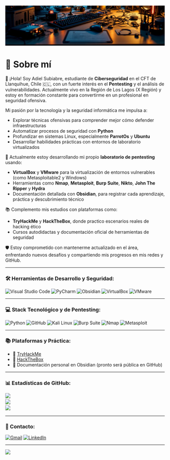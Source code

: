 ![Header](https://github.com/XfoonkeeMoonkeeX/XfoonkeeMoonkeeX/blob/main/paraperfilgithub.jpeg?raw=true)

# 💫 Sobre mí  

👋 ¡Hola! Soy Adiel Subiabre, estudiante de **Ciberseguridad** en el CFT de Llanquihue, Chile 🇨🇱, con un fuerte interés en el **Pentesting** y el análisis de vulnerabilidades. Actualmente vivo en la Región de Los Lagos (X Región) y estoy en formación constante para convertirme en un profesional en seguridad ofensiva.

Mi pasión por la tecnología y la seguridad informática me impulsa a:

- Explorar técnicas ofensivas para comprender mejor cómo defender infraestructuras
- Automatizar procesos de seguridad con **Python**
- Profundizar en sistemas Linux, especialmente **ParrotOs** y **Ubuntu**
- Desarrollar habilidades prácticas con entornos de laboratorio virtualizados

🧪 Actualmente estoy desarrollando mi propio **laboratorio de pentesting** usando:
- **VirtualBox** y **VMware** para la virtualización de entornos vulnerables (como Metasploitable2 y Windows)
- Herramientas como **Nmap**, **Metasploit**, **Burp Suite**, **Nikto**, **John The Ripper** y **Hydra**
- Documentación detallada con **Obsidian**, para registrar cada aprendizaje, práctica y descubrimiento técnico

📚 Complemento mis estudios con plataformas como:
- **TryHackMe** y **HackTheBox**, donde practico escenarios reales de hacking ético
- Cursos autodidactas y documentación oficial de herramientas de seguridad

🛡️ Estoy comprometido con mantenerme actualizado en el área, enfrentando nuevos desafíos y compartiendo mis progresos en mis redes y GitHub.

---

### 🛠️ Herramientas de Desarrollo y Seguridad:
![Visual Studio Code](https://img.shields.io/badge/Visual%20Studio%20Code-0078d7.svg?style=for-the-badge&logo=visual-studio-code&logoColor=white)
![PyCharm](https://img.shields.io/badge/pycharm-143?style=for-the-badge&logo=pycharm&logoColor=black&color=black&labelColor=green)
![Obsidian](https://img.shields.io/badge/Obsidian-483699?style=for-the-badge&logo=obsidian&logoColor=white)
![VirtualBox](https://img.shields.io/badge/VirtualBox-183A61?style=for-the-badge&logo=virtualbox&logoColor=white)
![VMware](https://img.shields.io/badge/VMware-607078?style=for-the-badge&logo=vmware&logoColor=white)

---

### 💻 Stack Tecnológico y de Pentesting:
![Python](https://img.shields.io/badge/python-3670A0?style=for-the-badge&logo=python&logoColor=ffdd54)
![GitHub](https://img.shields.io/badge/github-%23121011.svg?style=for-the-badge&logo=github&logoColor=white)
![Kali Linux](https://img.shields.io/badge/kali%20linux-557C94?style=for-the-badge&logo=kalilinux&logoColor=white)
![Burp Suite](https://img.shields.io/badge/Burp%20Suite-FF7139?style=for-the-badge&logoColor=white)
![Nmap](https://img.shields.io/badge/Nmap-0080FF?style=for-the-badge&logo=datadog&logoColor=white)
![Metasploit](https://img.shields.io/badge/Metasploit-ffffff?style=for-the-badge&logo=metasploit&logoColor=black)

---

### 📚 Plataformas y Práctica:
- 🧠 [TryHackMe](https://tryhackme.com/)
- 🎯 [HackTheBox](https://www.hackthebox.com/)
- 📔 Documentación personal en Obsidian (pronto será pública en GitHub)

---

### 📊 Estadísticas de GitHub:
![](https://github-readme-stats.vercel.app/api?username=XfoonkeeMoonkeeX&theme=dark&hide_border=false)<br/>
![](https://github-readme-streak-stats.herokuapp.com/?user=XfoonkeeMoonkeeX&theme=dark&hide_border=false)<br/>
![](https://github-readme-stats.vercel.app/api/top-langs/?username=XfoonkeeMoonkeeX&theme=dark&hide_border=false&layout=compact)

---

### 📧 Contacto:
[![Gmail](https://img.shields.io/badge/Gmail-D14836?style=for-the-badge&logo=gmail&logoColor=white)](mailto:aa.subiabre@estudiantecft-ell.cl)
[![LinkedIn](https://img.shields.io/badge/linkedin-%230077B5.svg?style=for-the-badge&logo=linkedin&logoColor=white)](https://www.linkedin.com/in/adiel-alejandro-subiabre-diaz-070890340/)

---

[![](https://visitcount.itsvg.in/api?id=XfoonkeeMoonkeeX&icon=0&color=0)](https://visitcount.itsvg.in)


